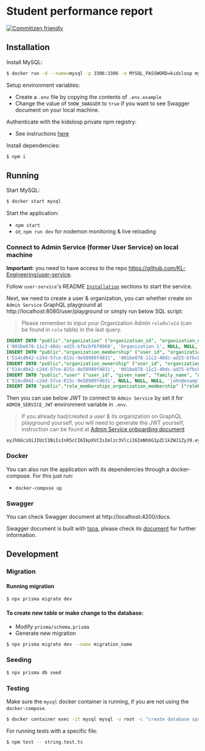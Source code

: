 # Student performance report

[![Commitizen friendly](https://img.shields.io/badge/commitizen-friendly-brightgreen.svg)](http://commitizen.github.io/cz-cli/)

## Installation

Install MySQL:

```bash
$ docker run -d --name=mysql -p 3306:3306 -e MYSQL_PASSWORD=kidsloop mysql
```

Setup environment variables:

- Create a `.env` file by copying the contents of `.env.example`
- Change the value of `SHOW_SWAGGER` to `true` if you want to see Swagger document on your local machine.

Authenticate with the kidsloop private npm registry:

- See instructions [here](https://calmisland.atlassian.net/wiki/spaces/ED/pages/2537193585/GH+Storing+libraries+and+containers+in+Github+Packages#Getting-access)

Install dependencies:

```bash
$ npm i
```

## Running

Start MySQL:

```bash
$ docker start mysql
```

Start the application:

- `npm start`
- or, `npm run dev` for nodemon monitoring & live reloading

### Connect to Admin Service (former User Service) on local machine

**Important:** you need to have access to the repo https://github.com/KL-Engineering/user-service.

Follow `user-service`'s README [`Installation`](https://github.com/KL-Engineering/user-service/blob/main/README.md#installation) sections to start the service.

Next, we need to create a user & organization, you can whether create on `Admin Service` GraphQL playground at http://localhost:8080/user/playground or simply run below SQL script:

> Please remember to input your Organization Admin `roleRoleId` (can be found in `role` table) in the last query.

```sql
INSERT INTO "public"."organization" ("organization_id", "organization_name", "address1", "address2", "phone", "shortCode", "status", "deleted_at", "primaryContactUserId", "created_at", "updated_at") VALUES
('001be878-11c2-40dc-ad25-bfbcbf6f0960', 'Organization 1', NULL, NULL, NULL, 'DFXI9JM7UK', 'active', NULL, '514cd042-c24d-57ce-815c-9e50989f4031', '2021-11-17 00:34:21.935', '2021-11-17 00:34:21.935');
INSERT INTO "public"."organization_membership" ("user_id", "organization_id", "status", "join_timestamp", "shortcode", "deleted_at", "userUserId", "organizationOrganizationId", "created_at", "updated_at") VALUES
('514cd042-c24d-57ce-815c-9e50989f4031', '001be878-11c2-40dc-ad25-bfbcbf6f0960', 'active', '2021-05-18 14:53:44.462997', NULL, NULL, '514cd042-c24d-57ce-815c-9e50989f4031', '001be878-11c2-40dc-ad25-bfbcbf6f0960', '2021-11-17 00:34:21.935', '2021-11-17 00:34:21.935');
INSERT INTO "public"."organization_ownership" ("user_id", "organization_id", "status", "deleted_at", "created_at", "updated_at") VALUES
('514cd042-c24d-57ce-815c-9e50989f4031', '001be878-11c2-40dc-ad25-bfbcbf6f0960', 'active', NULL, '2021-11-17 00:34:21.935', '2021-11-17 00:34:21.935');
INSERT INTO "public"."user" ("user_id", "given_name", "family_name", "username", "email", "phone", "date_of_birth", "gender", "avatar", "status", "deleted_at", "primary", "alternate_email", "alternate_phone", "myOrganizationOrganizationId", "created_at", "updated_at") VALUES
('514cd042-c24d-57ce-815c-9e50989f4031', NULL, NULL, NULL, 'john@example.com', NULL, NULL, NULL, NULL, 'active', NULL, 'f', NULL, NULL, '001be878-11c2-40dc-ad25-bfbcbf6f0960', '2021-11-17 00:34:21.935', '2021-11-17 00:34:21.935');
INSERT INTO "public"."role_memberships_organization_membership" ("roleRoleId", "organizationMembershipUserId", "organizationMembershipOrganizationId") SELECT "role_id", '514cd042-c24d-57ce-815c-9e50989f4031', '001be878-11c2-40dc-ad25-bfbcbf6f0960' FROM "public"."role" WHERE "role_name" = 'Organization Admin';
```

Then you can use below JWT to connect to `Admin Service` by set it for `ADMIN_SERVICE_JWT` environment variable in `.env`.

> If you already had/created a user & its organization on GraphQL playground yourself, you will need to generate the JWT yourself, instruction can be found at [Admin Service onboarding document](https://bitbucket.org/calmisland/kidsloop-user-service/src/master/documents/howto/onboarding.md#markdown-header-token-script)

```
eyJhbGciOiJIUzI1NiIsInR5cCI6IkpXVCIsImlzc3VlciI6ImNhbG1pZC1kZWJ1ZyJ9.eyJleHAiOjE5NDUyMDg5OTgsImlzcyI6ImNhbG1pZC1kZWJ1ZyIsImlkIjoiNTE0Y2QwNDItYzI0ZC01N2NlLTgxNWMtOWU1MDk4OWY0MDMxIiwibmFtZSI6bnVsbCwiZW1haWwiOiJqb2huQGV4YW1wbGUuY29tIiwiYWRtaW4iOnRydWV9.qkXFZBLmz_hQr5QpFKePiU1mw8GPWsybi1M1ZMKQRtE
```

### Docker

You can also run the application with its dependencies through a docker-compose. For this just run:

- `docker-compose up`

### Swagger

You can check Swagger document at http://localhost:4200/docs.

Swagger document is built with [tsoa](https://github.com/lukeautry/tsoa), please check its [document](https://tsoa-community.github.io/docs/) for further information.

## Development

### Migration

#### Running migration

```bash
$ npx prisma migrate dev
```

#### To create new table or make change to the database:

- Modify `prisma/schema.prisma`
- Generate new migration

```bash
$ npx prisma migrate dev --name migration_name
```

### Seeding

```bash
$ npx prisma db seed
```

### Testing

Make sure the `mysql` docker container is running, if you are not using the `docker-compose`.

```bash
$ docker container exec -it mysql mysql -u root -c "create database spr_test;"
```

For running tests with a specific file:

```bash
$ npm test -- string.test.ts
```
